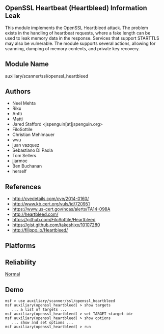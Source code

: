 ## OpenSSL Heartbeat (Heartbleed) Information Leak

This module implements the OpenSSL Heartbleed attack. The 
problem exists in the handling of heartbeat requests, where 
a fake length can be used to leak memory data in the 
response. Services that support STARTTLS may also be 
vulnerable. The module supports several actions, allowing 
for scanning, dumping of memory contents, and private key 
recovery.


## Module Name
auxiliary/scanner/ssl/openssl_heartbleed

## Authors
* Neel Mehta
* Riku
* Antti
* Matti
* Jared Stafford <jspenguin[at]jspenguin.org>
* FiloSottile
* Christian Mehlmauer
* wvu
* juan vazquez
* Sebastiano Di Paola
* Tom Sellers
* jjarmoc
* Ben Buchanan
* herself


## References
* http://cvedetails.com/cve/2014-0160/
* http://www.kb.cert.org/vuls/id/720951
* https://www.us-cert.gov/ncas/alerts/TA14-098A
* http://heartbleed.com/
* https://github.com/FiloSottile/Heartbleed
* https://gist.github.com/takeshixx/10107280
* http://filippo.io/Heartbleed/




## Platforms


## Reliability
[Normal](https://github.com/rapid7/metasploit-framework/wiki/Exploit-Ranking)

## Demo

```
msf > use auxiliary/scanner/ssl/openssl_heartbleed
msf auxiliary(openssl_heartbleed) > show targets
   ... a list of targets ...
msf auxiliary(openssl_heartbleed) > set TARGET <target-id>
msf auxiliary(openssl_heartbleed) > show options
   ... show and set options ...
msf auxiliary(openssl_heartbleed) > run
```
    
    